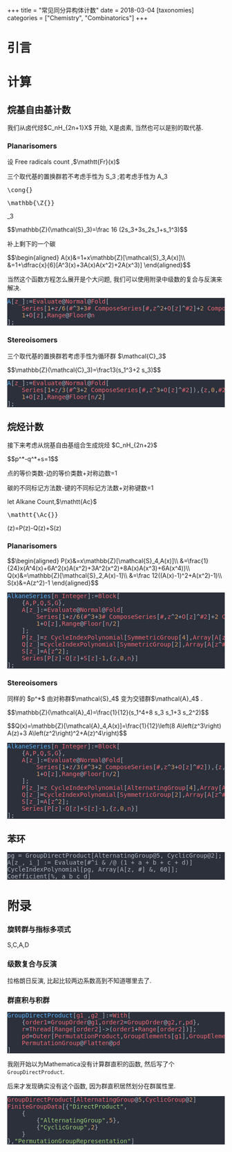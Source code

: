 +++
title = "常见同分异构体计数"
date = 2018-03-04
[taxonomies]
categories = ["Chemistry", "Combinatorics"]
+++

<h1>引言</h1><h1>计算</h1><h2>烷基自由基计数</h2><p>我们从卤代烃<span class="math">$C_nH_{2n+1}X$</span> 开始, X是卤素, 当然也可以是别的取代基.</p><h3>Planarisomers</h3><p>设 Free radicals count ,<span class="math">$\mathtt{Fr}(x)$</span> </p><p>三个取代基的置换群若不考虑手性为 S_3 ;若考虑手性为 A_3 <pre>\cong{}</pre> <pre>\mathbb{\Z{}}</pre>_3</p><p class="math">$$\mathbb{Z}(\mathcal{S}_3)=\frac 16 (2s_3+3s_2s_1+s_1^3)$$</p> <p>补上剩下的一个碳</p><p class="math">$$\begin{aligned}
A(x)&=1+x\mathbb{Z}[\mathcal{S}_3,A(x)]\\
&=1+\dfrac{x}{6}[A^3(x)+3A(x)A(x^2)+2A(x^3)]
\end{aligned}$$</p> <p>当然这个函数方程怎么展开是个大问题, 我们可以使用附录中级数的复合与反演来解决.</p><pre style="background-color:#2b303b;">
<span style="color:#5cb3fa;">A</span><span style="color:#abb2bf;">[</span><span style="color:#eb6772;">z_</span><span style="color:#abb2bf;">]</span><span style="color:#adb7c9;">:=</span><span style="color:#eb6772;">Evaluate</span><span style="color:#adb7c9;">@</span><span style="color:#eb6772;">Normal</span><span style="color:#adb7c9;">@</span><span style="color:#eb6772;">Fold</span><span style="color:#abb2bf;">[
</span><span style="color:#abb2bf;">    </span><span style="color:#eb6772;">Series</span><span style="color:#abb2bf;">[</span><span style="color:#db9d63;">1</span><span style="color:#adb7c9;">+</span><span style="color:#eb6772;">z</span><span style="color:#adb7c9;">/</span><span style="color:#db9d63;">6</span><span style="color:#abb2bf;">(</span><span style="color:#eb6772;">#</span><span style="color:#abb2bf;">^</span><span style="color:#db9d63;">3</span><span style="color:#adb7c9;">+</span><span style="color:#db9d63;">3</span><span style="color:#eb6772;"># ComposeSeries</span><span style="color:#abb2bf;">[</span><span style="color:#eb6772;">#</span><span style="color:#abb2bf;">,</span><span style="color:#eb6772;">z</span><span style="color:#abb2bf;">^</span><span style="color:#db9d63;">2</span><span style="color:#adb7c9;">+</span><span style="color:#eb6772;">O</span><span style="color:#abb2bf;">[</span><span style="color:#eb6772;">z</span><span style="color:#abb2bf;">]^</span><span style="color:#eb6772;">#2</span><span style="color:#abb2bf;">]</span><span style="color:#adb7c9;">+</span><span style="color:#db9d63;">2 </span><span style="color:#eb6772;">ComposeSeries</span><span style="color:#abb2bf;">[</span><span style="color:#eb6772;">#</span><span style="color:#abb2bf;">,</span><span style="color:#eb6772;">z</span><span style="color:#abb2bf;">^</span><span style="color:#db9d63;">3</span><span style="color:#adb7c9;">+</span><span style="color:#eb6772;">O</span><span style="color:#abb2bf;">[</span><span style="color:#eb6772;">z</span><span style="color:#abb2bf;">]^</span><span style="color:#eb6772;">#2</span><span style="color:#abb2bf;">]),{</span><span style="color:#eb6772;">z</span><span style="color:#abb2bf;">,</span><span style="color:#db9d63;">0</span><span style="color:#abb2bf;">,</span><span style="color:#eb6772;">#2</span><span style="color:#abb2bf;">}]</span><span style="color:#adb7c9;">&amp;</span><span style="color:#abb2bf;">,
</span><span style="color:#abb2bf;">    </span><span style="color:#db9d63;">1</span><span style="color:#adb7c9;">+</span><span style="color:#eb6772;">O</span><span style="color:#abb2bf;">[</span><span style="color:#eb6772;">z</span><span style="color:#abb2bf;">],</span><span style="color:#eb6772;">Range</span><span style="color:#adb7c9;">@</span><span style="color:#eb6772;">Floor</span><span style="color:#adb7c9;">@</span><span style="color:#eb6772;">n
</span><span style="color:#abb2bf;">]</span><span style="color:#adb7c9;">;</span></pre>
<h3>Stereoisomers</h3><p>三个取代基的置换群若考虑手性为循环群 <span class="math">$\mathcal{C}_3$</span> </p><p class="math">$$\mathbb{Z}(\mathcal{C}_3)=\frac13(s_1^3+2 s_3)$$</p> <pre style="background-color:#2b303b;">
<span style="color:#5cb3fa;">A</span><span style="color:#abb2bf;">[</span><span style="color:#eb6772;">z_</span><span style="color:#abb2bf;">]</span><span style="color:#adb7c9;">:=</span><span style="color:#eb6772;">Evaluate</span><span style="color:#adb7c9;">@</span><span style="color:#eb6772;">Normal</span><span style="color:#adb7c9;">@</span><span style="color:#eb6772;">Fold</span><span style="color:#abb2bf;">[
</span><span style="color:#abb2bf;">    </span><span style="color:#eb6772;">Series</span><span style="color:#abb2bf;">[</span><span style="color:#db9d63;">1</span><span style="color:#adb7c9;">+</span><span style="color:#eb6772;">z</span><span style="color:#adb7c9;">/</span><span style="color:#db9d63;">3</span><span style="color:#abb2bf;">(</span><span style="color:#eb6772;">#</span><span style="color:#abb2bf;">^</span><span style="color:#db9d63;">3</span><span style="color:#adb7c9;">+</span><span style="color:#db9d63;">2 </span><span style="color:#eb6772;">ComposeSeries</span><span style="color:#abb2bf;">[</span><span style="color:#eb6772;">#</span><span style="color:#abb2bf;">,</span><span style="color:#eb6772;">z</span><span style="color:#abb2bf;">^</span><span style="color:#db9d63;">3</span><span style="color:#adb7c9;">+</span><span style="color:#eb6772;">O</span><span style="color:#abb2bf;">[</span><span style="color:#eb6772;">z</span><span style="color:#abb2bf;">]^</span><span style="color:#eb6772;">#2</span><span style="color:#abb2bf;">]),{</span><span style="color:#eb6772;">z</span><span style="color:#abb2bf;">,</span><span style="color:#db9d63;">0</span><span style="color:#abb2bf;">,</span><span style="color:#eb6772;">#2</span><span style="color:#abb2bf;">}]</span><span style="color:#adb7c9;">&amp;</span><span style="color:#abb2bf;">,
</span><span style="color:#abb2bf;">    </span><span style="color:#db9d63;">1</span><span style="color:#adb7c9;">+</span><span style="color:#eb6772;">O</span><span style="color:#abb2bf;">[</span><span style="color:#eb6772;">z</span><span style="color:#abb2bf;">],</span><span style="color:#eb6772;">Range</span><span style="color:#adb7c9;">@</span><span style="color:#eb6772;">Floor</span><span style="color:#abb2bf;">[</span><span style="color:#eb6772;">n</span><span style="color:#adb7c9;">/</span><span style="color:#db9d63;">2</span><span style="color:#abb2bf;">]
</span><span style="color:#abb2bf;">]</span><span style="color:#adb7c9;">;</span></pre>
<h2>烷烃计数</h2><p>接下来考虑从烷基自由基组合生成烷烃 <span class="math">$C_nH_{2n+2}$</span> </p><p class="math">$$p^*-q^*+s=1$$</p> <p>点的等价类数-边的等价类数+对称边数=1</p><p>碳的不同标记方法数-键的不同标记方法数+对称键数=1</p><p>let Alkane Count,<span class="math">$\mathtt{Ac}$</span> </p><pre>\mathtt{\Ac{}}</pre><p>(z)=P(z)-Q(z)+S(z)</p><h3>Planarisomers</h3><p class="math">$$\begin{aligned}
P(x)&=x\mathbb{Z}[\mathcal{S}_4,A(x)]\\
&=\frac{1}{24}x(A^4(x)+6A^2(x)A(x^2)+3A^2(x^2)+8A(x)A(x^3)+6A(x^4))\\
Q(x)&=\mathbb{Z}[\mathcal{S}_2,A(x)-1]\\
&=\frac 12((A(x)-1)^2+A(x^2)-1)\\
S(x)&=A(z^2)-1
\end{aligned}$$</p> <pre style="background-color:#2b303b;">
<span style="color:#5cb3fa;">AlkaneSeries</span><span style="color:#abb2bf;">[</span><span style="color:#eb6772;">n_Integer</span><span style="color:#abb2bf;">]</span><span style="color:#adb7c9;">:=</span><span style="color:#eb6772;">Block</span><span style="color:#abb2bf;">[
</span><span style="color:#abb2bf;">    {</span><span style="color:#eb6772;">A</span><span style="color:#abb2bf;">,</span><span style="color:#eb6772;">P</span><span style="color:#abb2bf;">,</span><span style="color:#eb6772;">Q</span><span style="color:#abb2bf;">,</span><span style="color:#eb6772;">S</span><span style="color:#abb2bf;">,</span><span style="color:#eb6772;">G</span><span style="color:#abb2bf;">},
</span><span style="color:#abb2bf;">    </span><span style="color:#eb6772;">A</span><span style="color:#abb2bf;">[</span><span style="color:#eb6772;">z_</span><span style="color:#abb2bf;">]</span><span style="color:#adb7c9;">:=</span><span style="color:#eb6772;">Evaluate</span><span style="color:#adb7c9;">@</span><span style="color:#eb6772;">Normal</span><span style="color:#adb7c9;">@</span><span style="color:#eb6772;">Fold</span><span style="color:#abb2bf;">[
</span><span style="color:#abb2bf;">        </span><span style="color:#eb6772;">Series</span><span style="color:#abb2bf;">[</span><span style="color:#db9d63;">1</span><span style="color:#adb7c9;">+</span><span style="color:#eb6772;">z</span><span style="color:#adb7c9;">/</span><span style="color:#db9d63;">6</span><span style="color:#abb2bf;">(</span><span style="color:#eb6772;">#</span><span style="color:#abb2bf;">^</span><span style="color:#db9d63;">3</span><span style="color:#adb7c9;">+</span><span style="color:#db9d63;">3</span><span style="color:#eb6772;"># ComposeSeries</span><span style="color:#abb2bf;">[</span><span style="color:#eb6772;">#</span><span style="color:#abb2bf;">,</span><span style="color:#eb6772;">z</span><span style="color:#abb2bf;">^</span><span style="color:#db9d63;">2</span><span style="color:#adb7c9;">+</span><span style="color:#eb6772;">O</span><span style="color:#abb2bf;">[</span><span style="color:#eb6772;">z</span><span style="color:#abb2bf;">]^</span><span style="color:#eb6772;">#2</span><span style="color:#abb2bf;">]</span><span style="color:#adb7c9;">+</span><span style="color:#db9d63;">2 </span><span style="color:#eb6772;">ComposeSeries</span><span style="color:#abb2bf;">[</span><span style="color:#eb6772;">#</span><span style="color:#abb2bf;">,</span><span style="color:#eb6772;">z</span><span style="color:#abb2bf;">^</span><span style="color:#db9d63;">3</span><span style="color:#adb7c9;">+</span><span style="color:#eb6772;">O</span><span style="color:#abb2bf;">[</span><span style="color:#eb6772;">z</span><span style="color:#abb2bf;">]^</span><span style="color:#eb6772;">#2</span><span style="color:#abb2bf;">]),{</span><span style="color:#eb6772;">z</span><span style="color:#abb2bf;">,</span><span style="color:#db9d63;">0</span><span style="color:#abb2bf;">,</span><span style="color:#eb6772;">#2</span><span style="color:#abb2bf;">}]</span><span style="color:#adb7c9;">&amp;</span><span style="color:#abb2bf;">,
</span><span style="color:#abb2bf;">        </span><span style="color:#db9d63;">1</span><span style="color:#adb7c9;">+</span><span style="color:#eb6772;">O</span><span style="color:#abb2bf;">[</span><span style="color:#eb6772;">z</span><span style="color:#abb2bf;">],</span><span style="color:#eb6772;">Range</span><span style="color:#adb7c9;">@</span><span style="color:#eb6772;">Floor</span><span style="color:#abb2bf;">[</span><span style="color:#eb6772;">n</span><span style="color:#adb7c9;">/</span><span style="color:#db9d63;">2</span><span style="color:#abb2bf;">]
</span><span style="color:#abb2bf;">    ]</span><span style="color:#adb7c9;">;
</span><span style="color:#abb2bf;">    </span><span style="color:#eb6772;">P</span><span style="color:#abb2bf;">[</span><span style="color:#eb6772;">z_</span><span style="color:#abb2bf;">]</span><span style="color:#adb7c9;">=</span><span style="color:#eb6772;">z CycleIndexPolynomial</span><span style="color:#abb2bf;">[</span><span style="color:#eb6772;">SymmetricGroup</span><span style="color:#abb2bf;">[</span><span style="color:#db9d63;">4</span><span style="color:#abb2bf;">],</span><span style="color:#eb6772;">Array</span><span style="color:#abb2bf;">[</span><span style="color:#eb6772;">A</span><span style="color:#abb2bf;">[</span><span style="color:#eb6772;">z</span><span style="color:#abb2bf;">^</span><span style="color:#eb6772;">#</span><span style="color:#abb2bf;">]</span><span style="color:#adb7c9;">&amp;</span><span style="color:#abb2bf;">,</span><span style="color:#db9d63;">4</span><span style="color:#abb2bf;">]]</span><span style="color:#adb7c9;">;
</span><span style="color:#abb2bf;">    </span><span style="color:#eb6772;">Q</span><span style="color:#abb2bf;">[</span><span style="color:#eb6772;">z_</span><span style="color:#abb2bf;">]</span><span style="color:#adb7c9;">=</span><span style="color:#eb6772;">CycleIndexPolynomial</span><span style="color:#abb2bf;">[</span><span style="color:#eb6772;">SymmetricGroup</span><span style="color:#abb2bf;">[</span><span style="color:#db9d63;">2</span><span style="color:#abb2bf;">],</span><span style="color:#eb6772;">Array</span><span style="color:#abb2bf;">[</span><span style="color:#eb6772;">A</span><span style="color:#abb2bf;">[</span><span style="color:#eb6772;">z</span><span style="color:#abb2bf;">^</span><span style="color:#eb6772;">#</span><span style="color:#abb2bf;">]</span><span style="color:#adb7c9;">-</span><span style="color:#db9d63;">1</span><span style="color:#adb7c9;">&amp;</span><span style="color:#abb2bf;">,</span><span style="color:#db9d63;">2</span><span style="color:#abb2bf;">]]</span><span style="color:#adb7c9;">;
</span><span style="color:#abb2bf;">    </span><span style="color:#eb6772;">S</span><span style="color:#abb2bf;">[</span><span style="color:#eb6772;">z_</span><span style="color:#abb2bf;">]</span><span style="color:#adb7c9;">=</span><span style="color:#eb6772;">A</span><span style="color:#abb2bf;">[</span><span style="color:#eb6772;">z</span><span style="color:#abb2bf;">^</span><span style="color:#db9d63;">2</span><span style="color:#abb2bf;">]</span><span style="color:#adb7c9;">;
</span><span style="color:#abb2bf;">    </span><span style="color:#eb6772;">Series</span><span style="color:#abb2bf;">[</span><span style="color:#eb6772;">P</span><span style="color:#abb2bf;">[</span><span style="color:#eb6772;">z</span><span style="color:#abb2bf;">]</span><span style="color:#adb7c9;">-</span><span style="color:#eb6772;">Q</span><span style="color:#abb2bf;">[</span><span style="color:#eb6772;">z</span><span style="color:#abb2bf;">]</span><span style="color:#adb7c9;">+</span><span style="color:#eb6772;">S</span><span style="color:#abb2bf;">[</span><span style="color:#eb6772;">z</span><span style="color:#abb2bf;">]</span><span style="color:#adb7c9;">-</span><span style="color:#db9d63;">1</span><span style="color:#abb2bf;">,{</span><span style="color:#eb6772;">z</span><span style="color:#abb2bf;">,</span><span style="color:#db9d63;">0</span><span style="color:#abb2bf;">,</span><span style="color:#eb6772;">n</span><span style="color:#abb2bf;">}]
</span><span style="color:#abb2bf;">]</span><span style="color:#adb7c9;">;</span></pre>
<h3>Stereoisomers</h3><p>同样的 <span class="math">$p^*$</span>  由对称群<span class="math">$\mathcal{S}_4$</span>  变为交错群<span class="math">$\mathcal{A}_4$</span> .</p><p class="math">$$\mathbb{Z}(\mathcal{A}_4)=\frac{1}{12}(s_1^4+8 s_3 s_1+3 s_2^2)$$</p> <p class="math">$$Q(x)=\mathbb{Z}[\mathcal{A}_4,A(x)]=\frac{1}{12}\left(8 A\left(z^3\right) A(z)+3 A\left(z^2\right)^2+A(z)^4\right)$$</p> <pre style="background-color:#2b303b;">
<span style="color:#5cb3fa;">AlkaneSeries</span><span style="color:#abb2bf;">[</span><span style="color:#eb6772;">n_Integer</span><span style="color:#abb2bf;">]</span><span style="color:#adb7c9;">:=</span><span style="color:#eb6772;">Block</span><span style="color:#abb2bf;">[
</span><span style="color:#abb2bf;">    {</span><span style="color:#eb6772;">A</span><span style="color:#abb2bf;">,</span><span style="color:#eb6772;">P</span><span style="color:#abb2bf;">,</span><span style="color:#eb6772;">Q</span><span style="color:#abb2bf;">,</span><span style="color:#eb6772;">S</span><span style="color:#abb2bf;">,</span><span style="color:#eb6772;">G</span><span style="color:#abb2bf;">},
</span><span style="color:#abb2bf;">    </span><span style="color:#eb6772;">A</span><span style="color:#abb2bf;">[</span><span style="color:#eb6772;">z_</span><span style="color:#abb2bf;">]</span><span style="color:#adb7c9;">:=</span><span style="color:#eb6772;">Evaluate</span><span style="color:#adb7c9;">@</span><span style="color:#eb6772;">Normal</span><span style="color:#adb7c9;">@</span><span style="color:#eb6772;">Fold</span><span style="color:#abb2bf;">[
</span><span style="color:#abb2bf;">        </span><span style="color:#eb6772;">Series</span><span style="color:#abb2bf;">[</span><span style="color:#db9d63;">1</span><span style="color:#adb7c9;">+</span><span style="color:#eb6772;">z</span><span style="color:#adb7c9;">/</span><span style="color:#db9d63;">3</span><span style="color:#abb2bf;">(</span><span style="color:#eb6772;">#</span><span style="color:#abb2bf;">^</span><span style="color:#db9d63;">3</span><span style="color:#adb7c9;">+</span><span style="color:#db9d63;">2 </span><span style="color:#eb6772;">ComposeSeries</span><span style="color:#abb2bf;">[</span><span style="color:#eb6772;">#</span><span style="color:#abb2bf;">,</span><span style="color:#eb6772;">z</span><span style="color:#abb2bf;">^</span><span style="color:#db9d63;">3</span><span style="color:#adb7c9;">+</span><span style="color:#eb6772;">O</span><span style="color:#abb2bf;">[</span><span style="color:#eb6772;">z</span><span style="color:#abb2bf;">]^</span><span style="color:#eb6772;">#2</span><span style="color:#abb2bf;">]),{</span><span style="color:#eb6772;">z</span><span style="color:#abb2bf;">,</span><span style="color:#db9d63;">0</span><span style="color:#abb2bf;">,</span><span style="color:#eb6772;">#2</span><span style="color:#abb2bf;">}]</span><span style="color:#adb7c9;">&amp;</span><span style="color:#abb2bf;">,
</span><span style="color:#abb2bf;">        </span><span style="color:#db9d63;">1</span><span style="color:#adb7c9;">+</span><span style="color:#eb6772;">O</span><span style="color:#abb2bf;">[</span><span style="color:#eb6772;">z</span><span style="color:#abb2bf;">],</span><span style="color:#eb6772;">Range</span><span style="color:#adb7c9;">@</span><span style="color:#eb6772;">Floor</span><span style="color:#abb2bf;">[</span><span style="color:#eb6772;">n</span><span style="color:#adb7c9;">/</span><span style="color:#db9d63;">2</span><span style="color:#abb2bf;">]
</span><span style="color:#abb2bf;">    ]</span><span style="color:#adb7c9;">;
</span><span style="color:#abb2bf;">    </span><span style="color:#eb6772;">P</span><span style="color:#abb2bf;">[</span><span style="color:#eb6772;">z_</span><span style="color:#abb2bf;">]</span><span style="color:#adb7c9;">=</span><span style="color:#eb6772;">z CycleIndexPolynomial</span><span style="color:#abb2bf;">[</span><span style="color:#eb6772;">AlternatingGroup</span><span style="color:#abb2bf;">[</span><span style="color:#db9d63;">4</span><span style="color:#abb2bf;">],</span><span style="color:#eb6772;">Array</span><span style="color:#abb2bf;">[</span><span style="color:#eb6772;">A</span><span style="color:#abb2bf;">[</span><span style="color:#eb6772;">z</span><span style="color:#abb2bf;">^</span><span style="color:#eb6772;">#</span><span style="color:#abb2bf;">]</span><span style="color:#adb7c9;">&amp;</span><span style="color:#abb2bf;">,</span><span style="color:#db9d63;">4</span><span style="color:#abb2bf;">]]</span><span style="color:#adb7c9;">;
</span><span style="color:#abb2bf;">    </span><span style="color:#eb6772;">Q</span><span style="color:#abb2bf;">[</span><span style="color:#eb6772;">z_</span><span style="color:#abb2bf;">]</span><span style="color:#adb7c9;">=</span><span style="color:#eb6772;">CycleIndexPolynomial</span><span style="color:#abb2bf;">[</span><span style="color:#eb6772;">SymmetricGroup</span><span style="color:#abb2bf;">[</span><span style="color:#db9d63;">2</span><span style="color:#abb2bf;">],</span><span style="color:#eb6772;">Array</span><span style="color:#abb2bf;">[</span><span style="color:#eb6772;">A</span><span style="color:#abb2bf;">[</span><span style="color:#eb6772;">z</span><span style="color:#abb2bf;">^</span><span style="color:#eb6772;">#</span><span style="color:#abb2bf;">]</span><span style="color:#adb7c9;">-</span><span style="color:#db9d63;">1</span><span style="color:#adb7c9;">&amp;</span><span style="color:#abb2bf;">,</span><span style="color:#db9d63;">2</span><span style="color:#abb2bf;">]]</span><span style="color:#adb7c9;">;
</span><span style="color:#abb2bf;">    </span><span style="color:#eb6772;">S</span><span style="color:#abb2bf;">[</span><span style="color:#eb6772;">z_</span><span style="color:#abb2bf;">]</span><span style="color:#adb7c9;">=</span><span style="color:#eb6772;">A</span><span style="color:#abb2bf;">[</span><span style="color:#eb6772;">z</span><span style="color:#abb2bf;">^</span><span style="color:#db9d63;">2</span><span style="color:#abb2bf;">]</span><span style="color:#adb7c9;">;
</span><span style="color:#abb2bf;">    </span><span style="color:#eb6772;">Series</span><span style="color:#abb2bf;">[</span><span style="color:#eb6772;">P</span><span style="color:#abb2bf;">[</span><span style="color:#eb6772;">z</span><span style="color:#abb2bf;">]</span><span style="color:#adb7c9;">-</span><span style="color:#eb6772;">Q</span><span style="color:#abb2bf;">[</span><span style="color:#eb6772;">z</span><span style="color:#abb2bf;">]</span><span style="color:#adb7c9;">+</span><span style="color:#eb6772;">S</span><span style="color:#abb2bf;">[</span><span style="color:#eb6772;">z</span><span style="color:#abb2bf;">]</span><span style="color:#adb7c9;">-</span><span style="color:#db9d63;">1</span><span style="color:#abb2bf;">,{</span><span style="color:#eb6772;">z</span><span style="color:#abb2bf;">,</span><span style="color:#db9d63;">0</span><span style="color:#abb2bf;">,</span><span style="color:#eb6772;">n</span><span style="color:#abb2bf;">}]
</span><span style="color:#abb2bf;">]</span><span style="color:#adb7c9;">;</span></pre>
<h2>苯环</h2><pre style="background-color:#2b303b;">
<span style="color:#abb2bf;">pg = GroupDirectProduct[AlternatingGroup@5, CyclicGroup@2];
</span><span style="color:#abb2bf;">A[z_, i_] := Evaluate[#^i &amp; /@ (1 + a + b + c + d)]
</span><span style="color:#abb2bf;">CycleIndexPolynomial[pg, Array[A[z, #] &amp;, 60]];
</span><span style="color:#abb2bf;">Coefficient[%, a b c d]</span></pre>
<h1>附录</h1><h3>旋转群与指标多项式</h3><p>S,C,A,D</p><h3>级数复合与反演</h3><p>拉格朗日反演, 比起比较两边系数高到不知道哪里去了.</p><h3>群直积与积群</h3><pre style="background-color:#2b303b;">
<span style="color:#5cb3fa;">GroupDirectProduct</span><span style="color:#abb2bf;">[</span><span style="color:#eb6772;">g1_</span><span style="color:#abb2bf;">,</span><span style="color:#eb6772;">g2_</span><span style="color:#abb2bf;">]</span><span style="color:#adb7c9;">:=</span><span style="color:#eb6772;">With</span><span style="color:#abb2bf;">[
</span><span style="color:#abb2bf;">    {</span><span style="color:#eb6772;">order1</span><span style="color:#adb7c9;">=</span><span style="color:#eb6772;">GroupOrder</span><span style="color:#adb7c9;">@</span><span style="color:#eb6772;">g1</span><span style="color:#abb2bf;">,</span><span style="color:#eb6772;">order2</span><span style="color:#adb7c9;">=</span><span style="color:#eb6772;">GroupOrder</span><span style="color:#adb7c9;">@</span><span style="color:#eb6772;">g2</span><span style="color:#abb2bf;">,</span><span style="color:#eb6772;">r</span><span style="color:#abb2bf;">,</span><span style="color:#eb6772;">pd</span><span style="color:#abb2bf;">},
</span><span style="color:#abb2bf;">    </span><span style="color:#eb6772;">r</span><span style="color:#adb7c9;">=</span><span style="color:#eb6772;">Thread</span><span style="color:#abb2bf;">[</span><span style="color:#eb6772;">Range</span><span style="color:#abb2bf;">[</span><span style="color:#eb6772;">order2</span><span style="color:#abb2bf;">]</span><span style="color:#adb7c9;">-&gt;</span><span style="color:#abb2bf;">(</span><span style="color:#eb6772;">order1</span><span style="color:#adb7c9;">+</span><span style="color:#eb6772;">Range</span><span style="color:#abb2bf;">[</span><span style="color:#eb6772;">order2</span><span style="color:#abb2bf;">])]</span><span style="color:#adb7c9;">;
</span><span style="color:#abb2bf;">    </span><span style="color:#eb6772;">pd</span><span style="color:#adb7c9;">=</span><span style="color:#eb6772;">Outer</span><span style="color:#abb2bf;">[</span><span style="color:#eb6772;">PermutationProduct</span><span style="color:#abb2bf;">,</span><span style="color:#eb6772;">GroupElements</span><span style="color:#abb2bf;">[</span><span style="color:#eb6772;">g1</span><span style="color:#abb2bf;">],</span><span style="color:#eb6772;">GroupElements</span><span style="color:#abb2bf;">[</span><span style="color:#eb6772;">g2</span><span style="color:#abb2bf;">]</span><span style="color:#adb7c9;">/.</span><span style="color:#eb6772;">r</span><span style="color:#abb2bf;">]</span><span style="color:#adb7c9;">;
</span><span style="color:#abb2bf;">    </span><span style="color:#eb6772;">PermutationGroup</span><span style="color:#adb7c9;">@</span><span style="color:#eb6772;">Flatten</span><span style="color:#adb7c9;">@</span><span style="color:#eb6772;">pd
</span><span style="color:#abb2bf;">]</span></pre>
<p>我刚开始以为Mathematica没有计算群直积的函数, 然后写了个<code>GroupDirectProduct</code>.</p><p>后来才发现确实没有这个函数, 因为群直积居然划分在群属性里.</p><pre style="background-color:#2b303b;">
<span style="color:#eb6772;">GroupDirectProduct</span><span style="color:#abb2bf;">[</span><span style="color:#eb6772;">AlternatingGroup</span><span style="color:#adb7c9;">@</span><span style="color:#db9d63;">5</span><span style="color:#abb2bf;">,</span><span style="color:#eb6772;">CyclicGroup</span><span style="color:#adb7c9;">@</span><span style="color:#db9d63;">2</span><span style="color:#abb2bf;">]
</span><span style="color:#eb6772;">FiniteGroupData</span><span style="color:#abb2bf;">[{</span><span style="color:#9acc76;">&quot;DirectProduct&quot;</span><span style="color:#abb2bf;">,
</span><span style="color:#abb2bf;">    {
</span><span style="color:#abb2bf;">        {</span><span style="color:#9acc76;">&quot;AlternatingGroup&quot;</span><span style="color:#abb2bf;">,</span><span style="color:#db9d63;">5</span><span style="color:#abb2bf;">},
</span><span style="color:#abb2bf;">        {</span><span style="color:#9acc76;">&quot;CyclicGroup&quot;</span><span style="color:#abb2bf;">,</span><span style="color:#db9d63;">2</span><span style="color:#abb2bf;">}
</span><span style="color:#abb2bf;">    }
</span><span style="color:#abb2bf;">},</span><span style="color:#9acc76;">&quot;PermutationGroupRepresentation&quot;</span><span style="color:#abb2bf;">]</span></pre>
